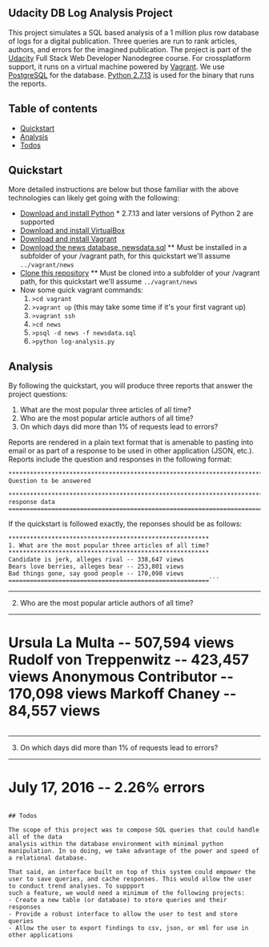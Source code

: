 ## Udacity DB Log Analysis Project
This project simulates a SQL based analysis of a 1 million plus row database of logs for a digital publication. Three queries are run to rank articles, authors, and errors for the imagined publication. The project is part of the [Udacity](http://udacity.com) Full Stack Web Developer Nanodegree course. For crossplatform support, it runs on a virtual machine powered by [Vagrant](https://www.vagrantup.com/). We use [PostgreSQL](https://www.postgresql.org/) for the database. [Python 2.7.13](https://www.python.org/ftp/python/2.7.13/) is used for the binary that runs the reports.

## Table of contents

- [Quickstart](#quickstart)
- [Analysis](#analysis)
- [Todos](#todos)

## Quickstart
More detailed instructions are below but those familiar with the above technologies can likely get going with the following:
- [Download and install Python](https://www.python.org/ftp/python/2.7.13/) * 2.7.13 and later versions of Python 2 are supported
- [Download and install VirtualBox](https://www.virtualbox.org/wiki/Downloads)
- [Download and install Vagrant](https://www.vagrantup.com/)
- [Download the news database, newsdata.sql](https://d17h27t6h515a5.cloudfront.net/topher/2016/August/57b5f748_newsdata/newsdata.zip) ** Must be installed in a subfolder of your /vagrant path, for this quickstart we'll assume `../vagrant/news`
- [Clone this repository]() ** Must be cloned into a subfolder of your /vagrant path, for this quickstart we'll assume `../vagrant/news`
- Now some quick vagrant commands:
  1. `>cd vagrant`
  1. `>vagrant up` (this may take some time if it's your first vagrant up)
  2. `>vagrant ssh`
  3. `>cd news`
  3. `>psql -d news -f newsdata.sql`
  4. `>python log-analysis.py`

## Analysis

By following the quickstart, you will produce three reports that answer the project questions:
1. What are the most popular three articles of all time?
2. Who are the most popular article authors of all time?
3. On which days did more than 1% of requests lead to errors?

Reports are rendered in a plain text format that is amenable to pasting into email or as part of a response to be used in other application (JSON, etc.). Reports include the question and responses in the following format:

```
***********************************************************************
Question to be answered
        
***********************************************************************
response data
=======================================================================
```

If the quickstart is followed exactly, the reponses should be as follows:

```
********************************************************
1. What are the most popular three articles of all time?
********************************************************
Candidate is jerk, alleges rival -- 338,647 views
Bears love berries, alleges bear -- 253,801 views
Bad things gone, say good people -- 170,098 views
========================================================```

```
********************************************************
2. Who are the most popular article authors of all time?
********************************************************
Ursula La Multa -- 507,594 views
Rudolf von Treppenwitz -- 423,457 views
Anonymous Contributor -- 170,098 views
Markoff Chaney -- 84,557 views
========================================================
```

```
*************************************************************
3. On which days did more than 1% of requests lead to errors?
*************************************************************
July 17, 2016 -- 2.26% errors
=============================================================
```

## Todos

The scope of this project was to compose SQL queries that could handle all of the data
analysis within the database environment with minimal python manipulation. In so doing, we take advantage of the power and speed of a relational database.

That said, an interface built on top of this system could empower the user to save queries, and cache responses. This would allow the user to conduct trend analyses. To suppport
such a feature, we would need a minimum of the following projects:
- Create a new table (or database) to store queries and their responses
- Provide a robust interface to allow the user to test and store queries
- Allow the user to export findings to csv, json, or xml for use in other applications
